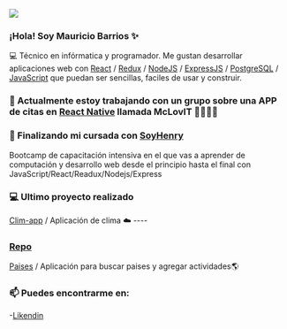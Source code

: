
![](https://github.com/MauricioLeonel/mauricioleonel/blob/main/MauricioBarrios.gif)

### ¡Hola! Soy Mauricio Barrios ✨ 
💻 Técnico en infórmatica y programador. Me gustan desarrollar aplicaciones web con [React](https://es.reactjs.org/) / [Redux](https://redux.js.org/) / [NodeJS](https://nodejs.org/es/) / [ExpressJS](https://expressjs.com/es/) / [PostgreSQL](https://www.postgresql.org/) / [JavaScript](https://www.javascript.com/) que puedan ser sencillas, faciles de usar y construir.


### 🔭 Actualmente estoy trabajando con un grupo sobre una APP de citas en [React Native](https://reactnative.dev/) llamada McLovIT 💖💖💖💖


### 🌱 Finalizando mi cursada con [SoyHenry](https://www.soyhenry.com/)
Bootcamp de capacitación intensiva en el que vas a aprender de computación y desarrollo web desde el principio hasta el final con JavaScript/React/Readux/Nodejs/Express

### 💻 Ultimo proyecto realizado
[Clim-app](https://clim-app2.herokuapp.com/) / Aplicación de clima ☁️ ----
### [Repo](https://github.com/MauricioLeonel/Clim-app)
[Paises](https://www.linkedin.com/posts/mauricio-barrios-webfullstack_henry-react-redux-ugcPost-6849883651467952128-VlML) / Aplicación para buscar paises y agregar actividades🌎
  

###  📫 Puedes encontrarme en:
-[Likendin](https://www.linkedin.com/in/mauricio-barrios-webfullstack/)


